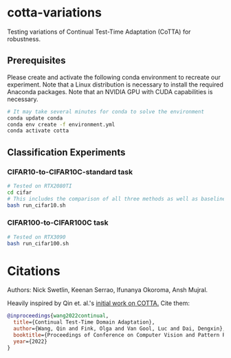# cotta-variations
Testing variations of Continual Test-Time Adaptation (CoTTA) for robustness.

## Prerequisites

Please create and activate the following conda environment to recreate our experiment. Note that a Linux distribution is necessary to install the required Anaconda packages. Note that an NVIDIA GPU with CUDA capabilities is necessary. 
```bash
# It may take several minutes for conda to solve the environment
conda update conda
conda env create -f environment.yml
conda activate cotta 
```

## Classification Experiments
### CIFAR10-to-CIFAR10C-standard task
```bash
# Tested on RTX2080TI
cd cifar
# This includes the comparison of all three methods as well as baseline
bash run_cifar10.sh 
```

### CIFAR100-to-CIFAR100C task
```bash
# Tested on RTX3090
bash run_cifar100.sh
```

# Citations
Authors: Nick Swetlin, Keenan Serrao, Ifunanya Okoroma, Ansh Mujral.

Heavily inspired by Qin et. al.'s [initial work on COTTA.](https://github.com/qinenergy/cotta)
Cite them:

```bibtex
@inproceedings{wang2022continual,
  title={Continual Test-Time Domain Adaptation},
  author={Wang, Qin and Fink, Olga and Van Gool, Luc and Dai, Dengxin},
  booktitle={Proceedings of Conference on Computer Vision and Pattern Recognition},
  year={2022}
}
```
